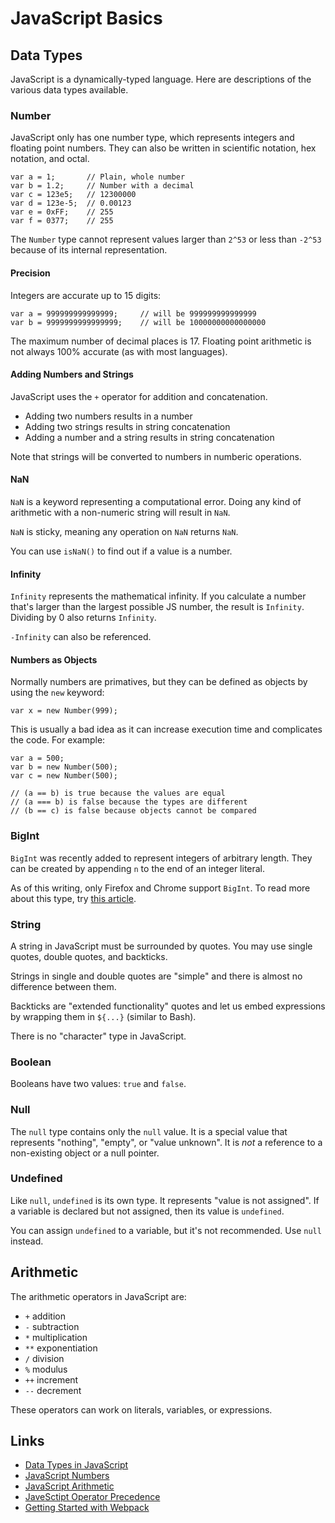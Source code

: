 # JavaScript Basics

## Data Types

JavaScript is a dynamically-typed language. Here are descriptions of the various data types available.

### Number

JavaScript only has one number type, which represents integers and floating point numbers. They can also be written in scientific notation, hex notation, and octal.

```
var a = 1;       // Plain, whole number
var b = 1.2;     // Number with a decimal
var c = 123e5;   // 12300000
var d = 123e-5;  // 0.00123
var e = 0xFF;    // 255
var f = 0377;    // 255
```

The `Number` type cannot represent values larger than `2^53` or less than `-2^53` because of its internal representation.

#### Precision

Integers are accurate up to 15 digits:

```
var a = 999999999999999;     // will be 999999999999999
var b = 9999999999999999;    // will be 10000000000000000
```

The maximum number of decimal places is 17. Floating point arithmetic is not always 100% accurate (as with most languages).


#### Adding Numbers and Strings

JavaScript uses the `+` operator for addition and concatenation.

- Adding two numbers results in a number
- Adding two strings results in string concatenation
- Adding a number and a string results in string concatenation

Note that strings will be converted to numbers in numberic operations.


#### NaN

`NaN` is a keyword representing a computational error. Doing any kind of arithmetic with a non-numeric string will result in `NaN`.

`NaN` is sticky, meaning any operation on `NaN` returns `NaN`.

You can use `isNaN()` to find out if a value is a number.


#### Infinity

`Infinity` represents the mathematical infinity. If you calculate a number that's larger than the largest possible JS number, the result is `Infinity`. Dividing by 0 also returns `Infinity`.

`-Infinity` can also be referenced.


#### Numbers as Objects

Normally numbers are primatives, but they can be defined as objects by using the `new` keyword:

```
var x = new Number(999);
```

This is usually a bad idea as it can increase execution time and complicates the code. For example:

```
var a = 500;
var b = new Number(500);
var c = new Number(500);

// (a == b) is true because the values are equal
// (a === b) is false because the types are different
// (b == c) is false because objects cannot be compared
```

### BigInt

`BigInt` was recently added to represent integers of arbitrary length. They can be created by appending `n` to the end of an integer literal.

As of this writing, only Firefox and Chrome support `BigInt`. To read more about this type, try [this article](https://javascript.info/bigint).


### String

A string in JavaScript must be surrounded by quotes. You may use single quotes, double quotes, and backticks.

Strings in single and double quotes are "simple" and there is almost no difference between them.

Backticks are "extended functionality" quotes and let us embed expressions by wrapping them in `${...}` (similar to Bash).

There is no "character" type in JavaScript.


### Boolean

Booleans have two values: `true` and `false`.


### Null

The `null` type contains only the `null` value. It is a special value that represents "nothing", "empty", or "value unknown". It is *not* a reference to a non-existing object or a null pointer.


### Undefined

Like `null`, `undefined` is its own type. It represents "value is not assigned". If a variable is declared but not assigned, then its value is `undefined`.

You can assign `undefined` to a variable, but it's not recommended. Use `null` instead.


## Arithmetic

The arithmetic operators in JavaScript are:

- `+` addition
- `-` subtraction
- `*` multiplication
- `**` exponentiation
- `/` division
- `%` modulus
- `++` increment
- `--` decrement

These operators can work on literals, variables, or expressions.


## Links
- [Data Types in JavaScript](https://javascript.info/types)
- [JavaScript Numbers](https://www.w3schools.com/js/js_numbers.asp)
- [JavaScript Arithmetic](https://www.w3schools.com/js/js_arithmetic.asp)
- [JaveSctipt Operator Precedence](https://developer.mozilla.org/en-US/docs/Web/JavaScript/Reference/Operators/Operator_Precedence#Table)
- [Getting Started with Webpack](https://webpack.js.org/guides/getting-started/)

